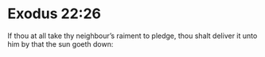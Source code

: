 # Exodus 22:26

If thou at all take thy neighbour’s raiment to pledge, thou shalt deliver it unto him by that the sun goeth down:
